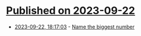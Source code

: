 # [Published on 2023-09-22](index.md)

* [2023-09-22, 18:17:03](https://lobste.rs/s/acxkwj/name_biggest_number) - [Name the biggest number](https://github.com/codyroux/name-the-biggest-number)
